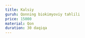 ```yaml
---
title: Kalsiy
guruh: Qonning biokimyoviy tahlili
price: 15000
material: Qon
duration: 30 daqiqa
---
```

